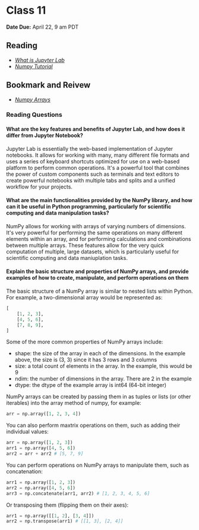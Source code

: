 # Class 11

**Date Due:** April 22, 9 am PDT

## Reading

- [_What is Jupyter Lab_](https://jupyterlab.readthedocs.io/en/stable/getting_started/overview.html)
- [_Numpy Tutorial_](https://www.dataquest.io/blog/numpy-tutorial-python/)

## Bookmark and Reivew

- [_Numpy Arrays_](https://www.tutorialspoint.com/numpy/index.htm)

### Reading Questions

#### What are the key features and benefits of Jupyter Lab, and how does it differ from Jupyter Notebook?

Jupyter Lab is essentially the web-based implementation of Jupyter notebooks. It allows for working with
many, many different file formats and uses a series of keyboard shortcuts optimized for use on a web-based
platform to perform common operations. It's a powerful tool that combines the power of custom components
such as terminals and text editors to create powerful notebooks with multiple tabs and splits and a unified
workflow for your projects.

#### What are the main functionalities provided by the NumPy library, and how can it be useful in Python programming, particularly for scientific computing and data manipulation tasks?

NumPy allows for working with arrays of varying numbers of dimensions. It's very powerful for performing the
same operations on many different elements within an array, and for performing calculations and combinations
between multiple arrays. These features allow for the very quick computation of multiple, large datasets,
which is particularly useful for scientific computing and data maniuplation tasks.

#### Explain the basic structure and properties of NumPy arrays, and provide examples of how to create, manipulate, and perform operations on them

The basic structure of a NumPy array is similar to nested lists within Python. For example, a two-dimensional
array would be represented as:

```python
[
    [1, 2, 3],
    [4, 5, 6],
    [7, 8, 9],
]
```

Some of the more common properties of NumPy arrays include:

- shape: the size of the array in each of the dimensions. In the example above, the size is (3, 3) since it has 3 rows and 3 columns
- size: a total count of elements in the array. In the example, this would be 9
- ndim: the number of dimensions in the array. There are 2 in the example
- dtype: the dtype of the example array is int64 (64-bit integer)

NumPy arrays can be created by passing them in as tuples or lists (or other iterables) into the array method of numpy, for example:

```python
arr = np.array([1, 2, 3, 4])
```

You can also perform maxtrix operations on them, such as adding their individual values:

```python
arr = np.array([1, 2, 3])
arr1 = np.array([4, 5, 6])
arr2 = arr + arr2 # [5, 7, 9]
```

You can perform operations on NumPy arrays to manipulate them, such as concatenation:

```python
arr1 = np.array([1, 2, 3])
arr2 = np.array([4, 5, 6])
arr3 = np.concatenate(arr1, arr2) # [1, 2, 3, 4, 5, 6]
```

Or transposing them (flipping them on their axes):

```python
arr1 = np.array([[1, 2], [3, 4]])
arr2 = np.transpose(arr1) # [[1, 3], [2, 4]]
```
